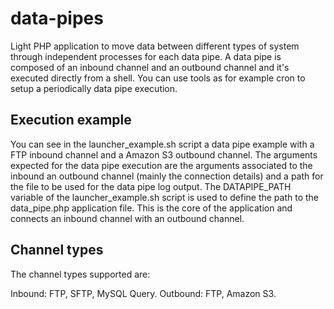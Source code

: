 # data-pipes

Light PHP application to move data between different types of system through independent processes for each data pipe. A data pipe is composed of an inbound channel and an outbound channel and it's executed directly from a shell. You can use tools as for example cron to setup a periodically data pipe execution.

## Execution example

You can see in the launcher_example.sh script a data pipe example with a FTP inbound channel and a Amazon S3 outbound channel. The arguments expected for the data pipe execution are the arguments associated to the inbound an outbound channel (mainly the connection details) and a path for the file to be used for the data pipe log output. The DATAPIPE_PATH variable of the launcher_example.sh script is used to define the path to the data_pipe.php application file. This is the core of the application and connects an inbound channel with an outbound channel.

## Channel types

The channel types supported are:

Inbound: FTP, SFTP, MySQL Query.
Outbound: FTP, Amazon S3.
